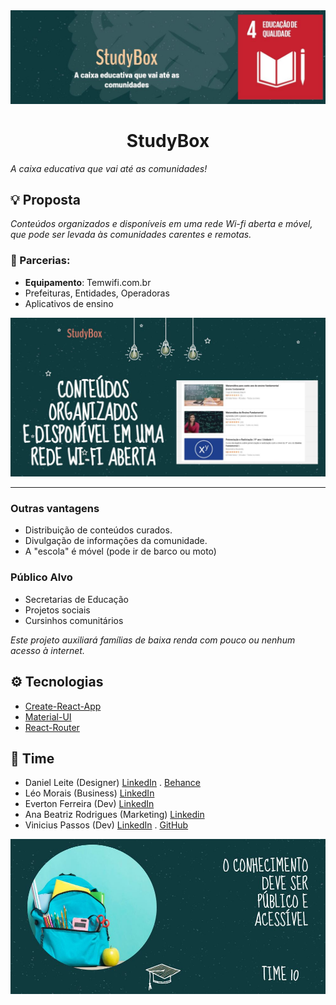 <img src="./assets/banner1.jpg" alt="StudyBox" />

# <center>StudyBox</center>
<i>A caixa educativa que vai até as comunidades!</i>

## 💡 Proposta
<i>Conteúdos organizados e disponíveis em uma rede Wi-fi aberta e móvel, que pode ser levada às comunidades carentes e remotas.</i>
  
### 🤝 Parcerias:
- **Equipamento**: Temwifi.com.br
- Prefeituras, Entidades, Operadoras
- Aplicativos de ensino

<img src="./assets/banner3.jpg" alt="Conteúdos organizados e disponíveis" />

<hr />

### Outras vantagens
- Distribuição de conteúdos curados.
- Divulgação de informações da comunidade.
- A "escola" é móvel (pode ir de barco ou moto)

### Público Alvo
- Secretarias de Educação
- Projetos sociais
- Cursinhos comunitários

*Este projeto auxiliará famílias de baixa renda com pouco ou nenhum acesso à internet.*


## ⚙ Tecnologias

* [Create-React-App](https://github.com/facebook/create-react-app)
* [Material-UI](https://github.com/mui-org/material-ui)
* [React-Router](https://github.com/ReactTraining/react-router)
  

 ## 💪 Time
  - Daniel Leite (Designer)  [LinkedIn](https://www.linkedin.com/in/daniel-leite-aa17b843/) . [Behance](https://www.behance.net/danielrodrigo)
  - Léo Morais (Business) [LinkedIn](https://www.linkedin.com/in/leohmoraes/)
  - Everton Ferreira (Dev) [LinkedIn](https://www.linkedin.com/in/evertonferreira96/)
  - Ana Beatriz Rodrigues (Marketing) [Linkedin](https://www.linkedin.com/in/ana-beatriz-rodrigues-5517961a8/)
  - Vinicius Passos (Dev) [LinkedIn](https://www.linkedin.com/in/vtpa/) . [GitHub](https://github.com/vtpa)

<img src="./assets/banner2.jpg" alt="Conhecimento público e acessível" />